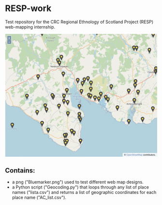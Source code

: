 # RESP-work

Test repository for the CRC Regional Ethnology of Scotland Project (RESP) web-mapping internship.

![Map](Map.png)


## Contains:

- a png ("Bluemarker.png") used to test different web map designs.
- a Python script ("Geocoding.py") that loops through any list of place names ("lista.csv") and returns a list of geographic coordinates for each place name ("AC_list.csv").

